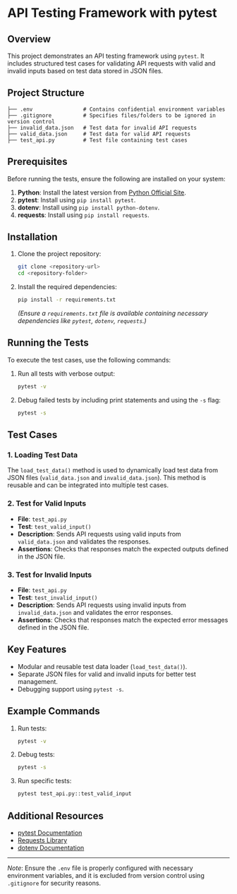 # API Testing Framework with pytest

## Overview
This project demonstrates an API testing framework using `pytest`. It includes structured test cases for validating API requests with valid and invalid inputs based on test data stored in JSON files.

## Project Structure
```
├── .env                # Contains confidential environment variables
├── .gitignore          # Specifies files/folders to be ignored in version control
├── invalid_data.json   # Test data for invalid API requests
├── valid_data.json     # Test data for valid API requests
├── test_api.py         # Test file containing test cases
```

## Prerequisites
Before running the tests, ensure the following are installed on your system:

1. **Python**: Install the latest version from [Python Official Site](https://www.python.org/downloads/).
2. **pytest**: Install using `pip install pytest`.
3. **dotenv**: Install using `pip install python-dotenv`.
4. **requests**: Install using `pip install requests`.

## Installation

1. Clone the project repository:
   ```bash
   git clone <repository-url>
   cd <repository-folder>
   ```
2. Install the required dependencies:
   ```bash
   pip install -r requirements.txt
   ```
   *(Ensure a `requirements.txt` file is available containing necessary dependencies like `pytest`, `dotenv`, `requests`.)*

## Running the Tests

To execute the test cases, use the following commands:

1. Run all tests with verbose output:
   ```bash
   pytest -v
   ```

2. Debug failed tests by including print statements and using the `-s` flag:
   ```bash
   pytest -s
   ```

## Test Cases

### 1. Loading Test Data
The `load_test_data()` method is used to dynamically load test data from JSON files (`valid_data.json` and `invalid_data.json`). This method is reusable and can be integrated into multiple test cases.

### 2. Test for Valid Inputs
- **File**: `test_api.py`
- **Test**: `test_valid_input()`
- **Description**: Sends API requests using valid inputs from `valid_data.json` and validates the responses.
- **Assertions**: Checks that responses match the expected outputs defined in the JSON file.

### 3. Test for Invalid Inputs
- **File**: `test_api.py`
- **Test**: `test_invalid_input()`
- **Description**: Sends API requests using invalid inputs from `invalid_data.json` and validates the error responses.
- **Assertions**: Checks that responses match the expected error messages defined in the JSON file.

## Key Features
- Modular and reusable test data loader (`load_test_data()`).
- Separate JSON files for valid and invalid inputs for better test management.
- Debugging support using `pytest -s`.

## Example Commands
1. Run tests:
   ```bash
   pytest -v
   ```

2. Debug tests:
   ```bash
   pytest -s
   ```

3. Run specific tests:
   ```bash
   pytest test_api.py::test_valid_input
   ```

## Additional Resources
- [pytest Documentation](https://docs.pytest.org/en/stable/)
- [Requests Library](https://docs.python-requests.org/en/latest/)
- [dotenv Documentation](https://saurabh-kumar.com/python-dotenv/)

---
*Note*: Ensure the `.env` file is properly configured with necessary environment variables, and it is excluded from version control using `.gitignore` for security reasons.
